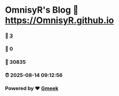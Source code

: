 # OmnisyR's Blog :link: https://OmnisyR.github.io 
### :page_facing_up: [3](https://OmnisyR.github.io/tag.html) 
### :speech_balloon: 0 
### :hibiscus: 30835 
### :alarm_clock: 2025-08-14 09:12:56 
### Powered by :heart: [Gmeek](https://github.com/Meekdai/Gmeek)
